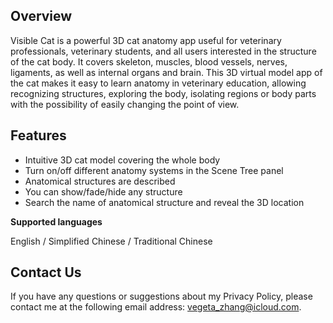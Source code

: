 ## Overview

Visible Cat is a powerful 3D cat anatomy app useful for veterinary professionals, veterinary students, and all users interested in the structure of the cat body.
It covers skeleton, muscles, blood vessels, nerves, ligaments, as well as internal organs and brain. This 3D virtual model app of the cat makes it easy to learn anatomy in veterinary education, allowing recognizing structures, exploring the body, isolating regions or body parts with the possibility of easily changing the point of view.

## Features

- Intuitive 3D cat model covering the whole body
- Turn on/off different anatomy systems in the Scene Tree panel
- Anatomical structures are described
- You can show/fade/hide any structure
- Search the name of anatomical structure and reveal the 3D location

**Supported languages**

English / Simplified Chinese / Traditional Chinese


## Contact Us

If you have any questions or suggestions about my Privacy Policy, please contact me at the following email address: vegeta_zhang@icloud.com.